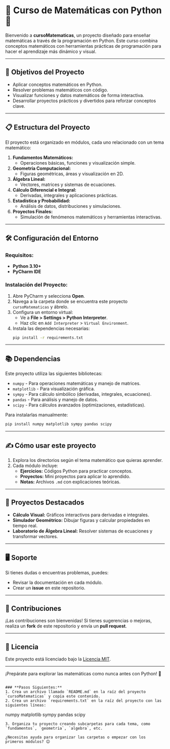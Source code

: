# 🧮 Curso de Matemáticas con Python 🐍

Bienvenido a **cursoMatematicas**, un proyecto diseñado para enseñar matemáticas a través de la programación en Python. Este curso combina conceptos matemáticos con herramientas prácticas de programación para hacer el aprendizaje más dinámico y visual. 

---

## 🚀 **Objetivos del Proyecto**
- Aplicar conceptos matemáticos en Python.
- Resolver problemas matemáticos con código.
- Visualizar funciones y datos matemáticos de forma interactiva.
- Desarrollar proyectos prácticos y divertidos para reforzar conceptos clave.

---

## 📋 **Estructura del Proyecto**
El proyecto está organizado en módulos, cada uno relacionado con un tema matemático:
1. **Fundamentos Matemáticos:**
   - Operaciones básicas, funciones y visualización simple.
2. **Geometría Computacional:**
   - Figuras geométricas, áreas y visualización en 2D.
3. **Álgebra Lineal:**
   - Vectores, matrices y sistemas de ecuaciones.
4. **Cálculo Diferencial e Integral:**
   - Derivadas, integrales y aplicaciones prácticas.
5. **Estadística y Probabilidad:**
   - Análisis de datos, distribuciones y simulaciones.
6. **Proyectos Finales:**
   - Simulación de fenómenos matemáticos y herramientas interactivas.

---

## 🛠️ **Configuración del Entorno**
### Requisitos:
- **Python 3.10+**
- **PyCharm IDE**

### Instalación del Proyecto:
1. Abre PyCharm y selecciona **Open**.
2. Navega a la carpeta donde se encuentra este proyecto `cursoMatematicas` y ábrelo.
3. Configura un entorno virtual:
   - Ve a **File > Settings > Python Interpreter**.
   - Haz clic en `Add Interpreter` > `Virtual Environment`.
4. Instala las dependencias necesarias:
   ```bash
   pip install -r requirements.txt
   ```

---

## 📚 **Dependencias**
Este proyecto utiliza las siguientes bibliotecas:
- `numpy` - Para operaciones matemáticas y manejo de matrices.
- `matplotlib` - Para visualización gráfica.
- `sympy` - Para cálculo simbólico (derivadas, integrales, ecuaciones).
- `pandas` - Para análisis y manejo de datos.
- `scipy` - Para cálculos avanzados (optimizaciones, estadísticas).

Para instalarlas manualmente:
```bash
pip install numpy matplotlib sympy pandas scipy
```

---

## ✍️ **Cómo usar este proyecto**
1. Explora los directorios según el tema matemático que quieras aprender.
2. Cada módulo incluye:
   - **Ejercicios:** Códigos Python para practicar conceptos.
   - **Proyectos:** Mini proyectos para aplicar lo aprendido.
   - **Notas:** Archivos `.md` con explicaciones teóricas.

---

## 🌟 **Proyectos Destacados**
- **Cálculo Visual:** Gráficos interactivos para derivadas e integrales.
- **Simulador Geométrico:** Dibujar figuras y calcular propiedades en tiempo real.
- **Laboratorio de Álgebra Lineal:** Resolver sistemas de ecuaciones y transformar vectores.

---

## 🖥️ **Soporte**
Si tienes dudas o encuentras problemas, puedes:
- Revisar la documentación en cada módulo.
- Crear un **issue** en este repositorio.

---

## 🤝 **Contribuciones**
¡Las contribuciones son bienvenidas! Si tienes sugerencias o mejoras, realiza un **fork** de este repositorio y envía un **pull request**.

---

## 📜 **Licencia**
Este proyecto está licenciado bajo la [Licencia MIT](LICENSE).

---

¡Prepárate para explorar las matemáticas como nunca antes con Python! 🎉
```

### **Pasos Siguientes:**
1. Crea un archivo llamado `README.md` en la raíz del proyecto `cursoMatematicas` y copia este contenido.
2. Crea un archivo `requirements.txt` en la raíz del proyecto con las siguientes líneas:
   ```
   numpy
   matplotlib
   sympy
   pandas
   scipy
   ```
3. Organiza tu proyecto creando subcarpetas para cada tema, como `fundamentos`, `geometria`, `algebra`, etc.

¿Necesitas ayuda para organizar las carpetas o empezar con los primeros módulos? 😊

